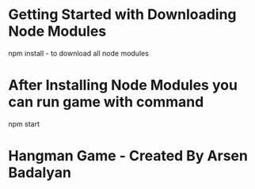 # Getting Started with Downloading Node Modules

npm install - to download all node modules

# After Installing Node Modules you can run game with command

npm start

# Hangman Game - Created By Arsen Badalyan
